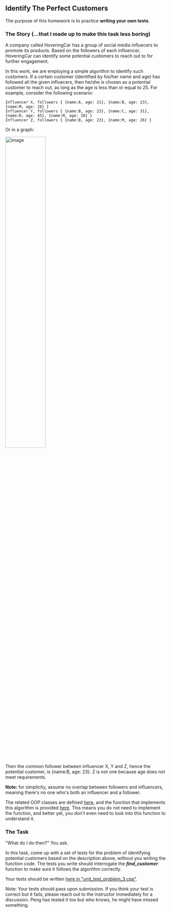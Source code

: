##  Identify The Perfect Customers

The purpose of this homework is to practice **writing your own tests**. 

### The Story (...that I made up to make this task less boring)

A company called HoveringCar has a group of social media influecers to promote its products. Based on the followers of each influencer, HoveringCar can identify some potential customers to reach out to for further engagement.

In this work, we are employing a simple algorithm to identify such customers. If a certain customer (identified by his/her name and age) has followed all the given influecers, then he/she is chosen as a potential customer to reach out, as long as the age is less than or equal to 25. For example, consider the following scenario:

```
Influencer X, followers { {name:A, age: 21}, {name:B, age: 23}, {name:M, age: 26} }
Influencer Y, followers { {name:B, age: 23}, {name:C, age: 31}, {name:D, age: 45}, {name:M, age: 26} }
Influencer Z, followers { {name:B, age: 23}, {name:M, age: 26} }
```

Or in a graph:

<img width="50%" alt="image" src="https://github.com/a-teaching-goose/CSS342A-2024-Summer/assets/252020/ad8fb092-283e-40f5-908f-0af9a1ac28bd">

Then the common follower between influencer X, Y and Z, hence the potential customer, is {name:B, age: 23}. Z is not one because age does not meet requirements.

**Note:** for simplicity, assume no overlap between followers and influencers, meaning there's no one who's both an influencer and a follower.

The related OOP classes are defined [here](https://github.com/a-teaching-goose/2024-summer-342-hw-1/blob/main/src/problem_3.h), and the function that implements this algorithm is provided [here](https://github.com/a-teaching-goose/2024-summer-342-hw-1/blob/main/src/problem_3.cpp#L12). This means you do not need to implement the function, and better yet, you don't even need to look into this function to understand it. 

### The Task

"What do I do then?" You ask.

In this task, come up with a set of tests for the problem of identifying potential customers based on the description above, without you writing the function code. The tests you write should interrogate the ***find_customer*** function to make sure it follows the algorithm correctly.

Your tests should be written [here in "unit_test_problem_3.cpp"](https://github.com/a-teaching-goose/2024-summer-342-hw-1/blob/main/test/unit_test_problem_3.cpp). 

Note: Your tests should pass upon submission. If you think your test is correct but it fails, please reach out to the instructor immediately for a discussion. Peng has tested it too but who knows, he might have missed something.
